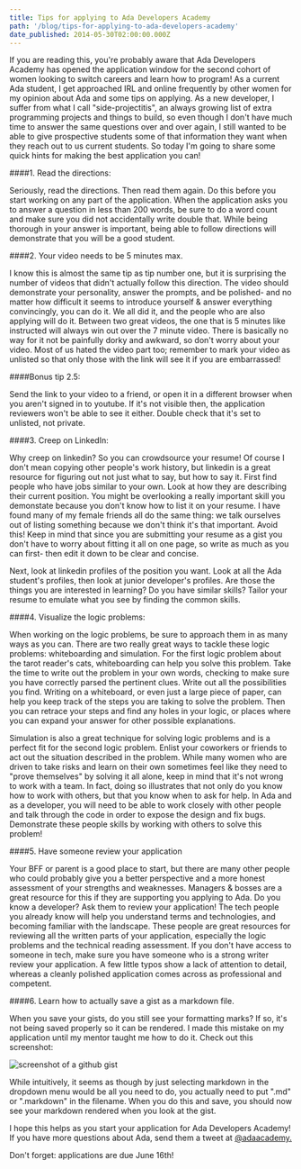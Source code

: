 ```yaml
---
title: Tips for applying to Ada Developers Academy
path: '/blog/tips-for-applying-to-ada-developers-academy'
date_published: 2014-05-30T02:00:00.000Z
---
```


If you are reading this, you're probably aware that Ada Developers Academy has opened the application window for the second cohort of women looking to switch careers and learn how to program! As a current Ada student, I get approached IRL and online frequently by other women for my opinion about Ada and some tips on applying. As a new developer, I suffer from what I call "side-projectitis", an always growing list of extra programming projects and things to build, so even though I don't have much time to answer the same questions over and over again, I still wanted to be able to give prospective students some of that information they want when they reach out to us current students. So today I'm going to share some quick hints for making the best application you can!

####1. Read the directions:

Seriously, read the directions. Then read them again. Do this before you start working on any part of the application. When the application asks you to answer a question in less than 200 words, be sure to do a word count and make sure you did not accidentally write double that. While being thorough in your answer is important, being able to follow directions will demonstrate that you will be a good student.

####2. Your video needs to be 5 minutes max.

I know this is almost the same tip as tip number one, but it is surprising the number of videos that didn't actually follow this direction. The video should demonstrate your personality, answer the prompts, and be polished- and no matter how difficult it seems to introduce yourself & answer everything convincingly, you can do it. We all did it, and the people who are also applying will do it. Between two great videos, the one that is 5 minutes like instructed will always win out over the 7 minute video. There is basically no way for it not be painfully dorky and awkward, so don't worry about your video. Most of us hated the video part too; remember to mark your video as unlisted so that only those with the link will see it if you are embarrassed!

####Bonus tip 2.5:

Send the link to your video to a friend, or open it in a different browser when you aren't signed in to youtube. If it's not visible then, the application reviewers won't be able to see it either. Double check that it's set to unlisted, not private.

####3. Creep on LinkedIn:

Why creep on linkedin? So you can crowdsource your resume! Of course I don't mean copying other people's work history, but linkedin is a great resource for figuring out not just what to say, but how to say it. First find people who have jobs similar to your own. Look at how they are describing their current position. You might be overlooking a really important skill you demonstate because you don't know how to list it on your resume. I have found many of my female friends all do the same thing: we talk ourselves out of listing something because we don't think it's that important. Avoid this! Keep in mind that since you are submitting your resume as a gist you don't have to worry about fitting it all on one page, so write as much as you can first- then edit it down to be clear and concise.

Next, look at linkedin profiles of the position you want. Look at all the Ada student's profiles, then look at junior developer's profiles. Are those the things you are interested in learning? Do you have similar skills? Tailor your resume to emulate what you see by finding the common skills.

####4. Visualize the logic problems:

When working on the logic problems, be sure to approach them in as many ways as you can. There are two really great ways to tackle these logic problems: whiteboarding and simulation. For the first logic problem about the tarot reader's cats, whiteboarding can help you solve this problem. Take the time to write out the problem in your own words, checking to make sure you have correctly parsed the pertinent clues. Write out all the possibilities you find. Writing on a whiteboard, or even just a large piece of paper, can help you keep track of the steps you are taking to solve the problem. Then you can retrace your steps and find any holes in your logic, or places where you can expand your answer for other possible explanations.

Simulation is also a great technique for solving logic problems and is a perfect fit for the second logic problem. Enlist your coworkers or friends to act out the situation described in the problem. While many women who are driven to take risks and learn on their own sometimes feel like they need to "prove themselves" by solving it all alone, keep in mind that it's not wrong to work with a team. In fact, doing so illustrates that not only do you know how to work with others, but that you know when to ask for help. In Ada and as a developer, you will need to be able to work closely with other people and talk through the code in order to expose the design and fix bugs. Demonstrate these people skills by working with others to solve this problem!

####5. Have someone review your application

Your BFF or parent is a good place to start, but there are many other people who could probably give you a better perspective and a more honest assessment of your strengths and weaknesses. Managers & bosses are a great resource for this if they are supporting you applying to Ada. Do you know a developer? Ask them to review your application! The tech people you already know will help you understand terms and technologies, and becoming familiar with the landscape. These people are great resources for reviewing all the written parts of your application, especially the logic problems and the technical reading assessment. If you don't have access to someone in tech, make sure you have someone who is a strong writer review your application. A few little typos show a lack of attention to detail, whereas a cleanly polished application comes across as professional and competent.

####6. Learn how to actually save a gist as a markdown file.

When you save your gists, do you still see your formatting marks? If so, it's not being saved properly so it can be rendered. I made this mistake on my application until my mentor taught me how to do it. Check out this screenshot:

![screenshot of a github gist](/content/images/2014/Jun/markdown-1.png)

While intuitively, it seems as though by just selecting markdown in the dropdown menu would be all you need to do, you actually need to put ".md" or ".markdown" in the filename. When you do this and save, you should now see your markdown rendered when you look at the gist.

I hope this helps as you start your application for Ada Developers Academy! If you have more questions about Ada, send them a tweet at <a href="https://twitter.com/adaacademy">@adaacademy.</a>

Don't forget: applications are due June 16th!
